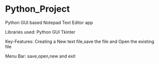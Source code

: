 # Python_Project
Python GUI based Notepad Text Editor app

Libraries used:
Python GUI Tkinter 


Key-Features:
Creating a New text file,save the file and Open the existing file


Menu Bar:
save,open,new and exit


